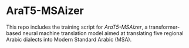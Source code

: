 # AraT5-MSAizer

This repo includes the training script for _AraT5-MSAizer_, a transformer-based neural machine translation model aimed at translating five regional Arabic dialects into Modern Standard Arabic (MSA).

